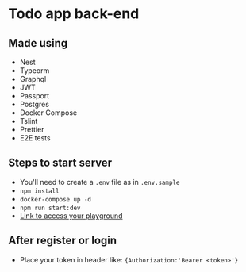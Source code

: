 # Todo app back-end

## Made using

- Nest
- Typeorm
- Graphql
- JWT
- Passport
- Postgres
- Docker Compose
- Tslint
- Prettier
- E2E tests

## Steps to start server

- You'll need to create a `.env` file as in `.env.sample`
- `npm install`
- `docker-compose up -d`
- `npm run start:dev`
- [Link to access your playground](http://localhost:3000/graphql)

## After register or login

- Place your token in header like: `{Authorization:'Bearer <token>'}`
